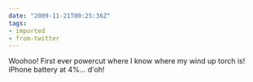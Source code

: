 ```yaml
---
date: "2009-11-21T00:25:36Z"
tags:
- imported
- from-twitter
---
```

Woohoo! First ever powercut where I know where my wind up torch is! iPhone battery at 4%… d'oh!
